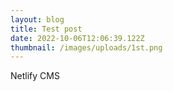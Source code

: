 ```yaml
---
layout: blog
title: Test post
date: 2022-10-06T12:06:39.122Z
thumbnail: /images/uploads/1st.png
---
```

N﻿etlify CMS